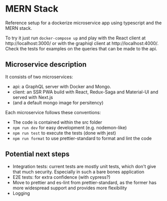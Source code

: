 # MERN Stack

Reference setup for a dockerize microservice app using typescript and the MERN stack.

To try it just run `docker-compose up` and play with the React client at http://localhost:3000/ or with the graphiql client at http://localhost:4000/. Check the tests for examples on the queries that can be made to the api.

## Microservice description

It consists of two microservices:

- api: a GraphQL server with Docker and Mongo.
- client: an SSR PWA build with React, Redux-Saga and Material-UI and served with Next.js
- (and a default mongo image for persitency)

Each microservice follows these conventions:

- The code is contained within the src folder
- `npm run dev` for easy development (e.g. nodemon-like)
- `npm run test` to execute the tests (done with jest)
- `npm run format` to use prettier-standard to format and lint the code

## Potential next steps

- Integration tests: current tests are mostly unit tests, which don't give that much security. Especially in such a bare bones application
- E2E tests: for extra confidence (with cypress?)
- Move to prettier and es-lint from prettier-standard, as the former has more widespread support and provides more flexibility
- Logging
